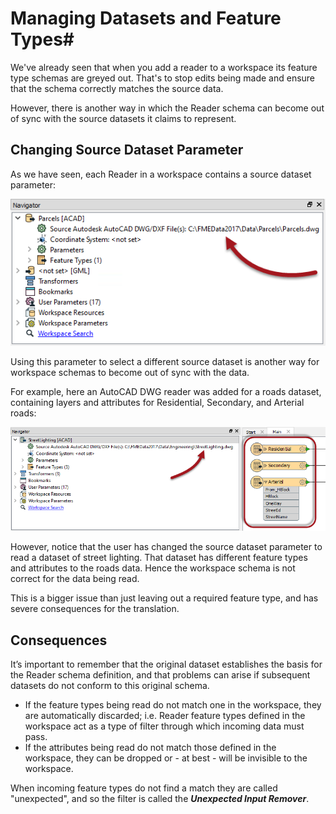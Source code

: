 # Managing Datasets and Feature Types#

We've already seen that when you add a reader to a workspace its feature type schemas are greyed out. That's to stop edits being made and ensure that the schema correctly matches the source data. 

However, there is another way in which the Reader schema can become out of sync with the source datasets it claims to represent.


## Changing Source Dataset Parameter ##

As we have seen, each Reader in a workspace contains a source dataset parameter:

![](./Images/Img4.018.ReaderDatasetParameter.png)

Using this parameter to select a different source dataset is another way for workspace schemas to become out of sync with the data.

For example, here an AutoCAD DWG reader was added for a roads dataset, containing layers and attributes for Residential, Secondary, and Arterial roads: 

![](./Images/Img4.037.ReaderFeatureTypeMismatch.png)

However, notice that the user has changed the source dataset parameter to read a dataset of street lighting. That dataset has different feature types and attributes to the roads data. Hence the workspace schema is not correct for the data being read.   

This is a bigger issue than just leaving out a required feature type, and has severe consequences for the translation.



## Consequences ##

It’s important to remember that the original dataset establishes the basis for the Reader schema definition, and that problems can arise if subsequent datasets do not conform to this original schema.

- If the feature types being read do not match one in the workspace, they are automatically discarded; i.e. Reader feature types defined in the workspace act as a type of filter through which incoming data must pass.
- If the attributes being read do not match those defined in the workspace, they can be dropped or - at best - will be invisible to the workspace.

When incoming feature types do not find a match they are called "unexpected", and so the filter is called the ***Unexpected Input Remover***.